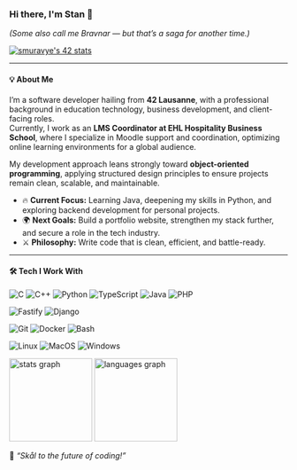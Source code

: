 ### Hi there, I'm Stan 👋  
*(Some also call me Bravnar — but that’s a saga for another time.)*

[![smuravye's 42 stats](https://badge.mediaplus.ma/darkblue/smuravye?1337Badge=off&UM6P=off)](https://profile.intra.42.fr/users/smuravye)

---

#### 💡 About Me
I’m a software developer hailing from **42 Lausanne**, with a professional background in education technology, business development, and client-facing roles.  
Currently, I work as an **LMS Coordinator at EHL Hospitality Business School**, where I specialize in Moodle support and coordination, optimizing online learning environments for a global audience.  

My development approach leans strongly toward **object-oriented programming**, applying structured design principles to ensure projects remain clean, scalable, and maintainable.

- 🔥 **Current Focus:** Learning Java, deepening my skills in Python, and exploring backend development for personal projects.  
- 🌍 **Next Goals:** Build a portfolio website, strengthen my stack further, and secure a role in the tech industry.  
- ⚔️ **Philosophy:** Write code that is clean, efficient, and battle-ready.

---

#### 🛠️ Tech I Work With

![C](https://img.shields.io/badge/-C-00599C?style=for-the-badge&logo=c&logoColor=white)
![C++](https://img.shields.io/badge/-C++-00599C?style=for-the-badge&logo=cplusplus&logoColor=white)
![Python](https://img.shields.io/badge/-Python-3776AB?style=for-the-badge&logo=python&logoColor=white)
![TypeScript](https://img.shields.io/badge/-TypeScript-3178C6?style=for-the-badge&logo=typescript&logoColor=white)
![Java](https://img.shields.io/badge/-Java-007396?style=for-the-badge&logo=java&logoColor=white)
![PHP](https://img.shields.io/badge/-PHP-777BB4?style=for-the-badge&logo=php&logoColor=white)

![Fastify](https://img.shields.io/badge/-Fastify-000000?style=for-the-badge&logo=fastify&logoColor=white)
![Django](https://img.shields.io/badge/-Django-092E20?style=for-the-badge&logo=django&logoColor=white)

![Git](https://img.shields.io/badge/-Git-F05032?style=for-the-badge&logo=git&logoColor=white)
![Docker](https://img.shields.io/badge/-Docker-2496ED?style=for-the-badge&logo=docker&logoColor=white)
![Bash](https://img.shields.io/badge/-Bash-4EAA25?style=for-the-badge&logo=gnubash&logoColor=white)

![Linux](https://img.shields.io/badge/-Linux-FCC624?style=for-the-badge&logo=linux&logoColor=black)
![MacOS](https://img.shields.io/badge/-macOS-000000?style=for-the-badge&logo=apple&logoColor=white)
![Windows](https://img.shields.io/badge/-Windows-0078D6?style=for-the-badge&logo=windows&logoColor=white)

<div align="left">
  <img src="https://github-readme-stats.vercel.app/api?username=rpdjf&hide_title=true&hide_rank=true&show_icons=true&include_all_commits=true&count_private=true&disable_animations=false&theme=dracula&locale=en&hide_border=false&order=1" height="150" alt="stats graph"  />
  <img src="https://github-readme-stats.vercel.app/api/top-langs?username=rpdjf&locale=en&hide_title=false&layout=compact&card_width=320&langs_count=5&theme=dracula&hide_border=false&order=2" height="150" alt="languages graph"  />
</div>

💬 *“Skål to the future of coding!”*
